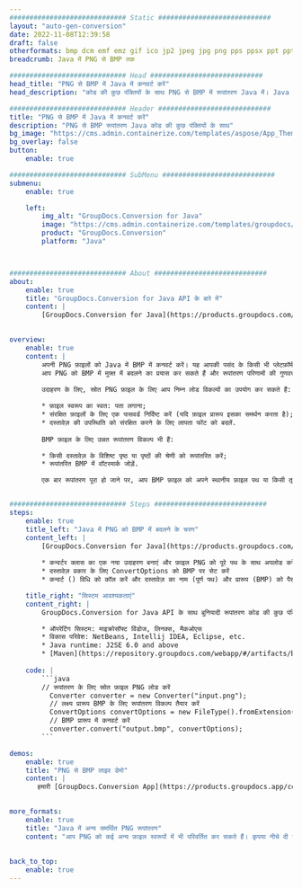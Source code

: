 ```yaml
---
############################# Static ############################
layout: "auto-gen-conversion"
date: 2022-11-08T12:39:58
draft: false
otherformats: bmp dcm emf emz gif ico jp2 jpeg jpg png pps ppsx ppt pptx psb psd svg svgz tga tif tiff webp wmf wmz
breadcrumb: Java में PNG से BMP तक

############################# Head ############################
head_title: "PNG से BMP में Java में कनवर्ट करें"
head_description: "कोड की कुछ पंक्तियों के साथ PNG से BMP में रूपांतरण Java में। Java के लिए GroupDocs दस्तावेज़ रूपांतरण API का उपयोग करके 160 से अधिक फ़ाइल स्वरूपों को रूपांतरित करें"

############################# Header ############################
title: "PNG से BMP में Java में कनवर्ट करें"
description: "PNG से BMP रूपांतरण Java कोड की कुछ पंक्तियों के साथ"
bg_image: "https://cms.admin.containerize.com/templates/aspose/App_Themes/V3/images/bg/header1.png"
bg_overlay: false
button:
    enable: true

############################# SubMenu ############################
submenu:
    enable: true

    left:
        img_alt: "GroupDocs.Conversion for Java"
        image: "https://cms.admin.containerize.com/templates/groupdocs/images/product-logos/90x90-noborder/groupdocs-conversion-java.png"
        product: "GroupDocs.Conversion"
        platform: "Java"



############################# About ############################
about:
    enable: true
    title: "GroupDocs.Conversion for Java API के बारे में"
    content: |
        [GroupDocs.Conversion for Java](https://products.groupdocs.com/conversion/java/) लोकप्रिय छवि और दस्तावेज़ स्वरूपों जैसे Microsoft Office, OpenDocument, PDF, HTML, ईमेल, CAD के बीच कनवर्ट करने के लिए एक उन्नत फ़ाइल स्वरूप रूपांतरण API है। और कोड की कुछ पंक्तियों के साथ और भी बहुत कुछ। मूल एपीआई स्वचालित रूप से मूल दस्तावेजों के प्रारूपों का पता लगाता है और परिवर्तित दस्तावेजों को अनुकूलित करने के लिए कई विकल्प प्रदान करता है। किसी दस्तावेज़ से जानकारी निकालने के कार्य के साथ, यह डिफ़ॉल्ट रूप से स्थानीय डिस्क में रूपांतरण परिणामों की कैशिंग का भी समर्थन करता है। हालाँकि, किसी भी प्रकार के कैश स्टोरेज को उपयुक्त इंटरफेस - Amazon S3, Dropbox, Google Drive, Windows Azure, Reddis, या किसी अन्य को लागू करके समर्थित किया जा सकता है।
    

overview:
    enable: true
    content: |
        अपनी PNG फ़ाइलों को Java में BMP में कनवर्ट करें। यह आपकी पसंद के किसी भी प्लेटफ़ॉर्म, जैसे कि Windows, Linux, macOS पर Java कोड की केवल कुछ पंक्तियाँ लेता है।
        आप PNG को BMP में मुफ्त में बदलने का प्रयास कर सकते हैं और रूपांतरण परिणामों की गुणवत्ता का मूल्यांकन कर सकते हैं। सरल फ़ाइल रूपांतरण स्क्रिप्ट के साथ, आप PNG स्रोत फ़ाइल को लोड करने और BMP आउटपुट को संग्रहीत करने के लिए अधिक परिष्कृत विकल्प आज़मा सकते हैं। 
        
        उदाहरण के लिए, स्रोत PNG फ़ाइल के लिए आप निम्न लोड विकल्पों का उपयोग कर सकते हैं:

        * फ़ाइल स्वरूप का स्वत: पता लगाना;
        * संरक्षित फ़ाइलों के लिए एक पासवर्ड निर्दिष्ट करें (यदि फ़ाइल प्रारूप इसका समर्थन करता है);
        * दस्तावेज़ की उपस्थिति को संरक्षित करने के लिए लापता फोंट को बदलें.
        
        BMP फ़ाइल के लिए उन्नत रूपांतरण विकल्प भी हैं:

        * किसी दस्तावेज़ के विशिष्ट पृष्ठ या पृष्ठों की श्रेणी को रूपांतरित करें;
        * रूपांतरित BMP में वॉटरमार्क जोड़ें.

        एक बार रूपांतरण पूरा हो जाने पर, आप BMP फ़ाइल को अपने स्थानीय फ़ाइल पथ या किसी तृतीय पक्ष संग्रहण जैसे FTP, Amazon S3, Google ड्राइव, ड्रॉपबॉक्स आदि में सहेज सकते हैं। कृपया ध्यान दें - PNG BMP के लिए, आपको कोई अतिरिक्त सॉफ़्टवेयर स्थापित करने की आवश्यकता नहीं है, जैसे MS Office, Open Office, Adobe Acrobat Reader आदि।


############################# Steps ############################
steps:
    enable: true
    title_left: "Java में PNG को BMP में बदलने के चरण"
    content_left: |
        [GroupDocs.Conversion for Java](https://products.groupdocs.com/conversion/java/) डेवलपर्स को कोड की कुछ पंक्तियों के साथ PNG फ़ाइल को BMP में आसानी से बदलने की अनुमति देता है।
        
        * कन्वर्टर क्लास का एक नया उदाहरण बनाएं और फ़ाइल PNG को पूरे पथ के साथ अपलोड करें
        * दस्तावेज़ प्रकार के लिए ConvertOptions को BMP पर सेट करें
        * कन्वर्ट () विधि को कॉल करें और दस्तावेज़ का नाम (पूर्ण पथ) और प्रारूप (BMP) को पैरामीटर के रूप में पास करें

    title_right: "सिस्टम आवश्यकताएं"
    content_right: |
        GroupDocs.Conversion for Java API के साथ बुनियादी रूपांतरण कोड की कुछ पंक्तियों के साथ किया जा सकता है। हमारे एपीआई सभी प्रमुख प्लेटफॉर्म और ऑपरेटिंग सिस्टम पर समर्थित हैं। नीचे दिए गए कोड को निष्पादित करने से पहले, सुनिश्चित करें कि आपके सिस्टम पर निम्नलिखित पूर्वापेक्षाएँ स्थापित हैं।

        * ऑपरेटिंग सिस्टम: माइक्रोसॉफ्ट विंडोज, लिनक्स, मैकओएस
        * विकास परिवेश: NetBeans, Intellij IDEA, Eclipse, etc.
        * Java runtime: J2SE 6.0 and above
        * [Maven](https://repository.groupdocs.com/webapp/#/artifacts/browse/tree/General/repo/com/groupdocs/groupdocs-conversion) से नवीनतम GroupDocs.Conversion for Java प्राप्त करें
         
    code: |
        ```java    
        // रूपांतरण के लिए स्रोत फ़ाइल PNG लोड करें
          Converter converter = new Converter("input.png");
          // लक्ष्य प्रारूप BMP के लिए रूपांतरण विकल्प तैयार करें
          ConvertOptions convertOptions = new FileType().fromExtension("bmp").getConvertOptions();
          // BMP प्रारूप में कनवर्ट करें
          converter.convert("output.bmp", convertOptions);
        ```

demos:
    enable: true
    title: "PNG से BMP लाइव डेमो"
    content: |
       हमारी [GroupDocs.Conversion App](https://products.groupdocs.app/conversion/family) वेबसाइट पर जाएँ और PNG से BMP अभी रूपांतरण करने का प्रयास करें। फ्री डेमो के निम्नलिखित फायदे हैं
          

more_formats:
    enable: true
    title: "Java में अन्य समर्थित PNG रूपांतरण"
    content: "आप PNG को कई अन्य फ़ाइल स्वरूपों में भी परिवर्तित कर सकते हैं। कृपया नीचे दी गई सूची देखें।"
       
       
back_to_top:
    enable: true
---
```

